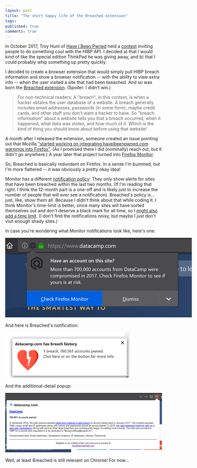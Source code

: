 ```yaml
---
layout: post
title: "The short happy life of the Breached extension"
tags:
published: true
comments: true
---
```


In October 2017, Troy Hunt of [Have I Been Pwned](https://haveibeenpwned.com/) held a [contest](https://www.troyhunt.com/do-something-awesome-with-have-i-been-pwned-and-win-a-lenovo-thinkpad/) inviting people to do something cool with the HIBP API. I decided a) that I would kind of like the special edition ThinkPad he was giving away, and b) that I could probably whip something up pretty quickly.

I decided to create a browser extension that would simply pull HIBP breach information and show a browser notification -- with the ability to view extra info -- when the user visited a site that had been breached. And so was born the [Breached extension](https://github.com/adam-p/breached). (Spoiler: I didn't win.)

> For non-technical readers: A "breach", in this context, is when a hacker obtains the user database of a website. A breach generally includes email addresses, passwords (in some form), maybe credit cards, and other stuff you don't want a hacker to have. So "breach information" about a website tells you that a breach occurred, when it happened, what data was stolen, and how much of it. Which is the kind of thing you should know about before using that website!

A month after I released the extension, someone created an issue pointing out that Mozilla ["started working on integrating haveibeenpwned.com warnings into Firefox"](https://github.com/adam-p/breached/issues/5). (As I promised there I did (nominally) reach out, but it didn't go anywhere.) A year later that project turned into [Firefox Monitor](https://monitor.firefox.com/).

So, Breached is basically redundant on Firefox. In a sense I'm bummed, but I'm more flattered -- it was obviously a pretty okay idea!

Monitor has a different [notification policy](https://blog.mozilla.org/security/2018/11/14/when-does-firefox-alert-for-breached-sites/): They only show alerts for sites that have been breached within the last two months. (If I'm reading that right. I think the 12-month part is a one-off and is likely just to increase the number of people that will ever see a notification). Breached's policy is... just, like, show them all. Because I didn't think about that while coding it. I think Monitor's time-limit is better, since many sites will have sorted themselves out and don't deserve a black mark for all time, so I [might also add a time limit](https://github.com/adam-p/breached/issues/6). (I don't find the notifications noisy, but maybe I just don't visit enough shady sites.)

In case you're wondering what Monitor notifications look like, here's one:

<p class="text-center">
  <img src="/assets/img/blog/firefox-monitor-breach.png" alt="Firefox Monitor breach notification" title="Firefox Monitor breach notification"
       style="max-width: 600px;">
</p>

And here is Breached's notification:

<p class="text-center">
  <img src="/assets/img/blog/breached-notification.png" alt="Breached's breach notification" title="Breached's breach notification"
       style="max-width: 400px;">
</p>

And the additional-detail popup:

<p class="text-center">
  <img src="/assets/img/blog/breached-popup.png" alt="Breached's additional detail popup" title="Breached's additional detail popup">
</p>

Well, at least Breached is still relevant on Chrome! For now...
